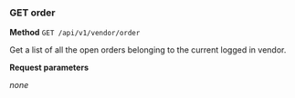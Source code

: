 ### GET order ###

**Method** `GET /api/v1/vendor/order`

Get a list of all the open orders belonging to the current logged in vendor.

**Request parameters**

*none*
